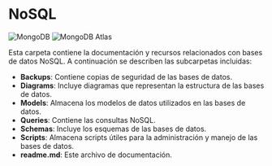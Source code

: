  # NoSQL 
![MongoDB](https://img.shields.io/badge/MongoDB-47A248?style=for-the-badge&logo=mongodb&logoColor=white) ![MongoDB Atlas](https://img.shields.io/badge/MongoDB_Atlas-47A248?style=for-the-badge&logo=mongodb&logoColor=white)


Esta carpeta contiene la documentación y recursos relacionados con bases de datos NoSQL. A continuación se describen las subcarpetas incluidas:

- **Backups**: Contiene copias de seguridad de las bases de datos.
- **Diagrams**: Incluye diagramas que representan la estructura de las bases de datos.
- **Models**: Almacena los modelos de datos utilizados en las bases de datos.
- **Queries**: Contiene las consultas NoSQL.
- **Schemas**: Incluye los esquemas de las bases de datos.
- **Scripts**: Almacena scripts útiles para la administración y manejo de las bases de datos.
- **readme.md**: Este archivo de documentación.

